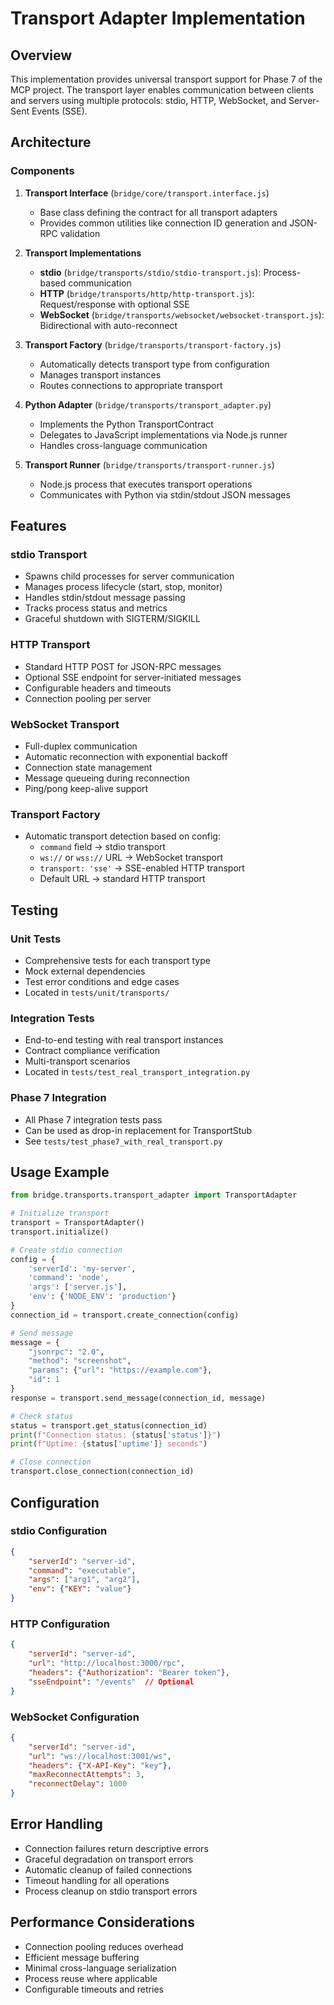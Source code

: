 # Transport Adapter Implementation

## Overview

This implementation provides universal transport support for Phase 7 of the MCP project. The transport layer enables communication between clients and servers using multiple protocols: stdio, HTTP, WebSocket, and Server-Sent Events (SSE).

## Architecture

### Components

1. **Transport Interface** (`bridge/core/transport.interface.js`)
   - Base class defining the contract for all transport adapters
   - Provides common utilities like connection ID generation and JSON-RPC validation

2. **Transport Implementations**
   - **stdio** (`bridge/transports/stdio/stdio-transport.js`): Process-based communication
   - **HTTP** (`bridge/transports/http/http-transport.js`): Request/response with optional SSE
   - **WebSocket** (`bridge/transports/websocket/websocket-transport.js`): Bidirectional with auto-reconnect

3. **Transport Factory** (`bridge/transports/transport-factory.js`)
   - Automatically detects transport type from configuration
   - Manages transport instances
   - Routes connections to appropriate transport

4. **Python Adapter** (`bridge/transports/transport_adapter.py`)
   - Implements the Python TransportContract
   - Delegates to JavaScript implementations via Node.js runner
   - Handles cross-language communication

5. **Transport Runner** (`bridge/transports/transport-runner.js`)
   - Node.js process that executes transport operations
   - Communicates with Python via stdin/stdout JSON messages

## Features

### stdio Transport
- Spawns child processes for server communication
- Manages process lifecycle (start, stop, monitor)
- Handles stdin/stdout message passing
- Tracks process status and metrics
- Graceful shutdown with SIGTERM/SIGKILL

### HTTP Transport  
- Standard HTTP POST for JSON-RPC messages
- Optional SSE endpoint for server-initiated messages
- Configurable headers and timeouts
- Connection pooling per server

### WebSocket Transport
- Full-duplex communication
- Automatic reconnection with exponential backoff
- Connection state management
- Message queueing during reconnection
- Ping/pong keep-alive support

### Transport Factory
- Automatic transport detection based on config:
  - `command` field → stdio transport
  - `ws://` or `wss://` URL → WebSocket transport
  - `transport: 'sse'` → SSE-enabled HTTP transport
  - Default URL → standard HTTP transport

## Testing

### Unit Tests
- Comprehensive tests for each transport type
- Mock external dependencies
- Test error conditions and edge cases
- Located in `tests/unit/transports/`

### Integration Tests
- End-to-end testing with real transport instances
- Contract compliance verification
- Multi-transport scenarios
- Located in `tests/test_real_transport_integration.py`

### Phase 7 Integration
- All Phase 7 integration tests pass
- Can be used as drop-in replacement for TransportStub
- See `tests/test_phase7_with_real_transport.py`

## Usage Example

```python
from bridge.transports.transport_adapter import TransportAdapter

# Initialize transport
transport = TransportAdapter()
transport.initialize()

# Create stdio connection
config = {
    'serverId': 'my-server',
    'command': 'node',
    'args': ['server.js'],
    'env': {'NODE_ENV': 'production'}
}
connection_id = transport.create_connection(config)

# Send message
message = {
    "jsonrpc": "2.0",
    "method": "screenshot",
    "params": {"url": "https://example.com"},
    "id": 1
}
response = transport.send_message(connection_id, message)

# Check status
status = transport.get_status(connection_id)
print(f"Connection status: {status['status']}")
print(f"Uptime: {status['uptime']} seconds")

# Close connection
transport.close_connection(connection_id)
```

## Configuration

### stdio Configuration
```json
{
    "serverId": "server-id",
    "command": "executable",
    "args": ["arg1", "arg2"],
    "env": {"KEY": "value"}
}
```

### HTTP Configuration
```json
{
    "serverId": "server-id",
    "url": "http://localhost:3000/rpc",
    "headers": {"Authorization": "Bearer token"},
    "sseEndpoint": "/events"  // Optional
}
```

### WebSocket Configuration
```json
{
    "serverId": "server-id",
    "url": "ws://localhost:3001/ws",
    "headers": {"X-API-Key": "key"},
    "maxReconnectAttempts": 3,
    "reconnectDelay": 1000
}
```

## Error Handling

- Connection failures return descriptive errors
- Graceful degradation on transport errors
- Automatic cleanup of failed connections
- Timeout handling for all operations
- Process cleanup on stdio transport errors

## Performance Considerations

- Connection pooling reduces overhead
- Efficient message buffering
- Minimal cross-language serialization
- Process reuse where applicable
- Configurable timeouts and retries